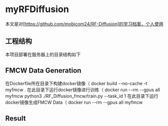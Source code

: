 **myRFDiffusion**
===================================
本文是对[https://github.com/mobicom24/RF-Diffusion]的学习档案，个人使用

**工程结构**
-------------
本项目部署在服务器上的目录结构如下


**FMCW Data Generation**
-----------
在Dockerfile所在目录下构建docker镜像（
    docker build --no-cache -t myfmcw .
在此目录下运行docker镜像进行训练（
    docker run --rm --gpus all myfmcw python3 ./RF_Diffusion_fmcw/train.py --task_id 1
在此目录下运行docker镜像生成FMCW Data（
    docker run --rm --gpus all myfmcw

**Result**
----------




